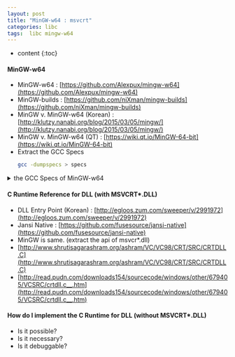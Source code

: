 ```yaml
---
layout: post
title: "MinGW-w64 : msvcrt"
categories: libc
tags:  libc mingw-w64
---
```


* content
{:toc}


#### MinGW-w64

* MinGW-w64 : [https://github.com/Alexpux/mingw-w64](https://github.com/Alexpux/mingw-w64)
* MinGW-builds : [https://github.com/niXman/mingw-builds](https://github.com/niXman/mingw-builds)
* MinGW v. MinGW-w64 (Korean) : [http://klutzy.nanabi.org/blog/2015/03/05/mingw/](http://klutzy.nanabi.org/blog/2015/03/05/mingw/)
* MinGW v. MinGW-w64 (QT) : [https://wiki.qt.io/MinGW-64-bit](https://wiki.qt.io/MinGW-64-bit)
* Extract the GCC Specs
  ```bash
  gcc -dumpspecs > specs
  ```

<details><summary>the GCC Specs of MinGW-w64</summary>
<p>

```bash
*asm:
%{m32:--32} %{m64:--64}

*asm_debug:
%{!g0:%{gstabs*:--gstabs}%{!gstabs*:%{g*:--gdwarf2}}} %{fdebug-prefix-map=*:--debug-prefix-map %*}

*asm_final:
%{gsplit-dwarf: 
       objcopy --extract-dwo 	 %{c:%{o*:%*}%{!o*:%b%O}}%{!c:%U%O} 	 %{c:%{o*:%:replace-extension(%{o*:%*} .dwo)}%{!o*:%b.dwo}}%{!c:%b.dwo} 
       objcopy --strip-dwo 	 %{c:%{o*:%*}%{!o*:%b%O}}%{!c:%U%O}     }

*asm_options:
%{-target-help:%:print-asm-header()} %{v} %{w:-W} %{I*} %a %Y %{c:%W{o*}%{!o*:-o %w%b%O}}%{!c:-o %d%w%u%O}

*invoke_as:
%{!fwpa:   %{fcompare-debug=*|fdump-final-insns=*:%:compare-debug-dump-opt()}   %{!S:-o %|.s |
 as %(asm_options) %m.s %A }  }

*cpp:
%{posix:-D_POSIX_SOURCE} %{mthreads:-D_MT} %{municode:-DUNICODE} %{!no-pthread:-D_REENTRANT} %{pthread:-U_REENTRANT} 

*cpp_options:
%(cpp_unique_options) %1 %{m*} %{std*&ansi&trigraphs} %{W*&pedantic*} %{w} %{f*} %{g*:%{!g0:%{g*} %{!fno-working-directory:-fworking-directory}}} %{O*} %{undef} %{save-temps*:-fpch-preprocess}

*cpp_debug_options:
%{d*}

*cpp_unique_options:
%{!Q:-quiet} %{nostdinc*} %{C} %{CC} %{v} %{I*&F*} %{P} %I %{MD:-MD %{!o:%b.d}%{o*:%.d%*}} %{MMD:-MMD %{!o:%b.d}%{o*:%.d%*}} %{M} %{MM} %{MF*} %{MG} %{MP} %{MQ*} %{MT*} %{!E:%{!M:%{!MM:%{!MT:%{!MQ:%{MD|MMD:%{o*:-MQ %*}}}}}}} %{remap} %{g3|ggdb3|gstabs3|gcoff3|gxcoff3|gvms3:-dD} %{!iplugindir*:%{fplugin*:%:find-plugindir()}} %{H} %C %{D*&U*&A*} %{i*} %Z %i %{fmudflap:-D_MUDFLAP -include mf-runtime.h} %{fmudflapth:-D_MUDFLAP -D_MUDFLAPTH -include mf-runtime.h} %{E|M|MM:%W{o*}}

*trad_capable_cpp:
cc1 -E %{traditional|traditional-cpp:-traditional-cpp}

*cc1:
%(cc1_cpu) 

*cc1_options:
%{pg:%{fomit-frame-pointer:%e-pg and -fomit-frame-pointer are incompatible}} %{!iplugindir*:%{fplugin*:%:find-plugindir()}} %1 %{!Q:-quiet} %{!dumpbase:-dumpbase %B} %{d*} %{m*} %{aux-info*} %{fcompare-debug-second:%:compare-debug-auxbase-opt(%b)}  %{!fcompare-debug-second:%{c|S:%{o*:-auxbase-strip %*}%{!o*:-auxbase %b}}}%{!c:%{!S:-auxbase %b}}  %{g*} %{O*} %{W*&pedantic*} %{w} %{std*&ansi&trigraphs} %{v:-version} %{pg:-p} %{p} %{f*} %{undef} %{Qn:-fno-ident} %{Qy:} %{-help:--help} %{-target-help:--target-help} %{-version:--version} %{-help=*:--help=%*} %{!fsyntax-only:%{S:%W{o*}%{!o*:-o %b.s}}} %{fsyntax-only:-o %j} %{-param*} %{fmudflap|fmudflapth:-fno-builtin -fno-merge-constants} %{coverage:-fprofile-arcs -ftest-coverage}

*cc1plus:


*link_gcc_c_sequence:
%G %L %G

*link_ssp:
%{fstack-protector|fstack-protector-all:-lssp_nonshared -lssp}

*endfile:
%{Ofast|ffast-math|funsafe-math-optimizations:crtfastmath.o%s}   crtend.o%s

*link:
%{!m32:-m i386pep} %{m32:-m i386pe} %{mwindows:--subsystem windows}   %{mconsole:--subsystem console}   %{shared: %{mdll: %eshared and mdll are not compatible}}   %{shared: --shared} %{mdll:--dll}   %{static:-Bstatic} %{!static:-Bdynamic}   %{shared|mdll: %{!m32:-e DllMainCRTStartup} %{m32:-e _DllMainCRTStartup@12} --enable-auto-image-base}   %(shared_libgcc_undefs)

*lib:
%{pg:-lgmon} %{!no-pthread:-lpthread} %{pthread: } %{mwindows:-lgdi32 -lcomdlg32} -ladvapi32 -lshell32 -luser32 -lkernel32 -liconv

*mfwrap:
 %{static: %{fmudflap|fmudflapth:  --wrap=malloc --wrap=free --wrap=calloc --wrap=realloc --wrap=mmap --wrap=mmap64 --wrap=munmap --wrap=alloca} %{fmudflapth: --wrap=pthread_create}} %{fmudflap|fmudflapth: --wrap=main}

*mflib:
%{fmudflap|fmudflapth: -export-dynamic}

*link_gomp:


*libgcc:
%{mthreads:-lmingwthrd} -lmingw32      %{static|static-libgcc:-lgcc -lgcc_eh}  %{!static:    %{!static-libgcc:      %{!shared:        %{!shared-libgcc:-lgcc -lgcc_eh}        %{shared-libgcc:-lgcc_s -lgcc}       }      %{shared:-lgcc_s -lgcc}     }   }     -lmoldname -lmingwex -lmsvcrt

*startfile:
%{shared|mdll:dllcrt2%O%s}   %{!shared:%{!mdll:%{!municode:crt2%O%s}}}   %{!shared:%{!mdll:%{municode:crt2u%O%s}}}   %{pg:gcrt2%O%s}   crtbegin.o%s

*cross_compile:
0

*version:
4.8.1

*multilib:
. !m64 !m32;64:../lib m64 !m32;32:../lib32 !m64 m32;

*multilib_defaults:
m64

*multilib_extra:


*multilib_matches:
m64 m64;m32 m32;

*multilib_exclusions:


*multilib_options:
m64/m32

*multilib_reuse:


*linker:
collect2

*linker_plugin_file:


*lto_wrapper:


*lto_gcc:


*link_libgcc:
%D

*md_exec_prefix:


*md_startfile_prefix:


*md_startfile_prefix_1:


*startfile_prefix_spec:


*sysroot_spec:
--sysroot=%R

*sysroot_suffix_spec:


*sysroot_hdrs_suffix_spec:


*self_spec:


*cc1_cpu:
%{march=native:%>march=native %:local_cpu_detect(arch)   %{!mtune=*:%>mtune=native %:local_cpu_detect(tune)}} %{mtune=native:%>mtune=native %:local_cpu_detect(tune)}

*shared_libgcc_undefs:


*link_command:
%{!fsyntax-only:%{!c:%{!M:%{!MM:%{!E:%{!S:    %(linker) %{!fno-use-linker-plugin:%{flto|flto=*|fuse-linker-plugin:     -plugin %(linker_plugin_file)     -plugin-opt=%(lto_wrapper)     -plugin-opt=-fresolution=%u.res     %{!nostdlib:%{!nodefaultlibs:%:pass-through-libs(%(link_gcc_c_sequence))}}     }}%{flto|flto=*:%<fcompare-debug*}     %{flto} %{flto=*} %l %{pie:-pie} %{fuse-ld=*:-fuse-ld=%*}    %X %{o*} %{e*} %{N} %{n} %{r}    %{s} %{t} %{u*} %{z} %{Z} %{!nostdlib:%{!nostartfiles:%S}}    %{static:} %{L*} %(mfwrap) %(link_libgcc) %{!nostdlib:%{!nodefaultlibs:%{fsanitize=address:}     %{fsanitize=thread:}}} %o    %{fopenmp|ftree-parallelize-loops=*:%:include(libgomp.spec)%(link_gomp)}    %{fgnu-tm:%:include(libitm.spec)%(link_itm)}    %(mflib)  %{fsplit-stack: --wrap=pthread_create}    %{fprofile-arcs|fprofile-generate*|coverage:-lgcov} %{!nostdlib:%{!nodefaultlibs:%{fsanitize=address:%{static-libasan:-Bstatic} -lasan %{static-libasan:-Bdynamic}    %{static:%ecannot specify -static with -fsanitize=address}    %{fsanitize=thread:%e-fsanitize=address is incompatible with -fsanitize=thread}}    %{fsanitize=thread:%{static-libtsan:-Bstatic} -ltsan %{static-libtsan:-Bdynamic}    %{!pie:%{!shared:%e-fsanitize=thread linking must be done with -pie or -shared}}}}}     %{!nostdlib:%{!nodefaultlibs:%(link_ssp) %(link_gcc_c_sequence)}}    %{!nostdlib:%{!nostartfiles:%E}} %{T*} }}}}}}

```

</p>
</details>


#### C Runtime Reference for DLL (with MSVCRT*.DLL)

* DLL Entry Point (Korean) : [http://egloos.zum.com/sweeper/v/2991972](http://egloos.zum.com/sweeper/v/2991972)
* Jansi Native : [https://github.com/fusesource/jansi-native](https://github.com/fusesource/jansi-native)
* MinGW is same. (extract the api of msvcr*.dll)
* [http://www.shrutisagarashram.org/ashram/VC/VC98/CRT/SRC/CRTDLL.C](http://www.shrutisagarashram.org/ashram/VC/VC98/CRT/SRC/CRTDLL.C)
* [http://read.pudn.com/downloads154/sourcecode/windows/other/679405/VCSRC/crtdll.c__.htm](http://read.pudn.com/downloads154/sourcecode/windows/other/679405/VCSRC/crtdll.c__.htm)


#### How do I implement the C Runtime for DLL (without MSVCRT*.DLL)

* Is it possible?
* Is it necessary?
* Is it debuggable?
